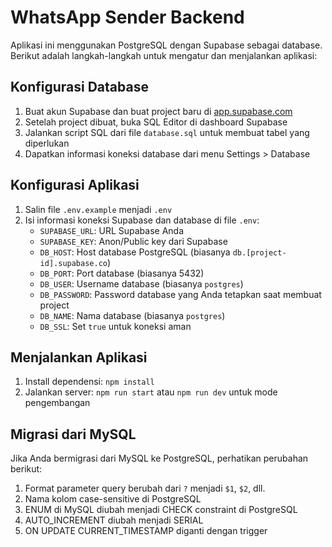 # WhatsApp Sender Backend

Aplikasi ini menggunakan PostgreSQL dengan Supabase sebagai database. Berikut adalah langkah-langkah untuk mengatur dan menjalankan aplikasi:

## Konfigurasi Database

1. Buat akun Supabase dan buat project baru di [app.supabase.com](https://app.supabase.com)
2. Setelah project dibuat, buka SQL Editor di dashboard Supabase
3. Jalankan script SQL dari file `database.sql` untuk membuat tabel yang diperlukan
4. Dapatkan informasi koneksi database dari menu Settings > Database

## Konfigurasi Aplikasi

1. Salin file `.env.example` menjadi `.env`
2. Isi informasi koneksi Supabase dan database di file `.env`:
   - `SUPABASE_URL`: URL Supabase Anda
   - `SUPABASE_KEY`: Anon/Public key dari Supabase
   - `DB_HOST`: Host database PostgreSQL (biasanya `db.[project-id].supabase.co`)
   - `DB_PORT`: Port database (biasanya 5432)
   - `DB_USER`: Username database (biasanya `postgres`)
   - `DB_PASSWORD`: Password database yang Anda tetapkan saat membuat project
   - `DB_NAME`: Nama database (biasanya `postgres`)
   - `DB_SSL`: Set `true` untuk koneksi aman

## Menjalankan Aplikasi

1. Install dependensi: `npm install`
2. Jalankan server: `npm run start` atau `npm run dev` untuk mode pengembangan

## Migrasi dari MySQL

Jika Anda bermigrasi dari MySQL ke PostgreSQL, perhatikan perubahan berikut:

1. Format parameter query berubah dari `?` menjadi `$1`, `$2`, dll.
2. Nama kolom case-sensitive di PostgreSQL
3. ENUM di MySQL diubah menjadi CHECK constraint di PostgreSQL
4. AUTO_INCREMENT diubah menjadi SERIAL
5. ON UPDATE CURRENT_TIMESTAMP diganti dengan trigger
